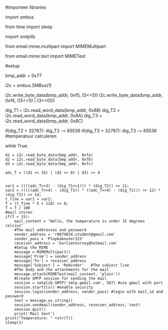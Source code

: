 #importeer libraries

import smbus

from time import sleep

import smtplib

from email.mime.multipart import MIMEMultipart

from email.mime.text import MIMEText

#setup

bmp_addr = 0x77

i2c = smbus.SMBus(1)


i2c.write_byte_data(bmp_addr, 0xf5, (5<<5))
i2c.write_byte_data(bmp_addr, 0xf4, ((5<<5) | (3<<0)))


dig_T1 = i2c.read_word_data(bmp_addr, 0x88)
dig_T2 = i2c.read_word_data(bmp_addr, 0x8A)
dig_T3 = i2c.read_word_data(bmp_addr, 0x8C)

if(dig_T2 > 32767):
    dig_T2 -= 65536
if(dig_T3 > 32767):
    dig_T3 -= 65536
#temperatuur calculeren

while True:

    d1 = i2c.read_byte_data(bmp_addr, 0xfa)
    d2 = i2c.read_byte_data(bmp_addr, 0xfb)
    d3 = i2c.read_byte_data(bmp_addr, 0xfc)

    adc_T = ((d1 << 16) | (d2 << 8) | d3) >> 4


    var1 = ((((adc_T>>3) - (dig_T1<<1))) * (dig_T2)) >> 11;
    var2 = (((((adc_T>>4) - (dig_T1)) * ((adc_T>>4) - (dig_T1))) >> 12) * (dig_T3)) >> 14;
    t_fine = var1 + var2;
    T = (t_fine * 5 + 128) >> 8;
    T = T / 100
    #mail sturen
    if(T < 15):
        mail_content = "Hello, the temperature is under 15 degrees celcius"
        #The mail addresses and password
        sender_address = 'r0879834.student@gmail.com'
        sender_pass = 'Plopkabouter123'
        receiver_address = 'karlientorney@hotmail.com'
        #Setup the MIME
        message = MIMEMultipart()
        message['From'] = sender_address
        message['To'] = receiver_address
        message['Subject'] = 'Reminder'   #The subject line
        #The body and the attachments for the mail
        message.attach(MIMEText(mail_content, 'plain'))
        #Create SMTP session for sending the mail
        session = smtplib.SMTP('smtp.gmail.com', 587) #use gmail with port
        session.starttls() #enable security
        session.login(sender_address, sender_pass) #login with mail_id and password
        text = message.as_string()
        session.sendmail(sender_address, receiver_address, text)
        session.quit()
        print('Mail Sent')
    print("Temperature: " +str(T))
    sleep(1)
